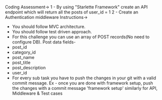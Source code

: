 Coding Assessment->
1 - By using "Starlette Framework" create an API endpoint which will return all the posts of 
user_id = 1
2 - Create an Authentication middleware
Instructions->
- You should follow MVC architecture.
- You should follow test driven approach.
- For this challenge you can use an array of POST records(No need to configure DB).
Post data fields-
 - post_id
 - category_id
 - post_name
 - post_title
 - post_description
 - user_id
- For every sub task you have to push the changes in your git with a valid commit message.
 Ex - once you are done with framework setup, push the changes with a commit message 
'framework setup'
 similarly for API, Middleware & Test cases